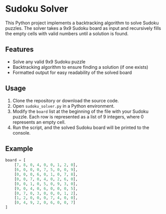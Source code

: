 # Sudoku Solver

This Python project implements a backtracking algorithm to solve Sudoku puzzles. The solver takes a 9x9 Sudoku board as input and recursively fills the empty cells with valid numbers until a solution is found.

## Features

- Solve any valid 9x9 Sudoku puzzle
- Backtracking algorithm to ensure finding a solution (if one exists)
- Formatted output for easy readability of the solved board

## Usage

1. Clone the repository or download the source code.
2. Open `sudoku_solver.py` in a Python environment.
3. Modify the `board` list at the beginning of the file with your Sudoku puzzle. Each row is represented as a list of 9 integers, where 0 represents an empty cell.
4. Run the script, and the solved Sudoku board will be printed to the console.

## Example

```python
board = [
    [7, 8, 0, 4, 0, 0, 1, 2, 0],
    [6, 0, 0, 0, 7, 5, 0, 0, 9],
    [0, 0, 0, 6, 0, 1, 0, 7, 8],
    [0, 0, 7, 0, 4, 0, 2, 6, 0],
    [0, 0, 1, 0, 5, 0, 9, 3, 0],
    [9, 0, 4, 0, 6, 0, 0, 0, 5],
    [0, 7, 0, 3, 0, 0, 0, 1, 2],
    [1, 2, 0, 0, 0, 7, 4, 0, 0],
    [0, 4, 9, 2, 0, 6, 0, 0, 7]
]
